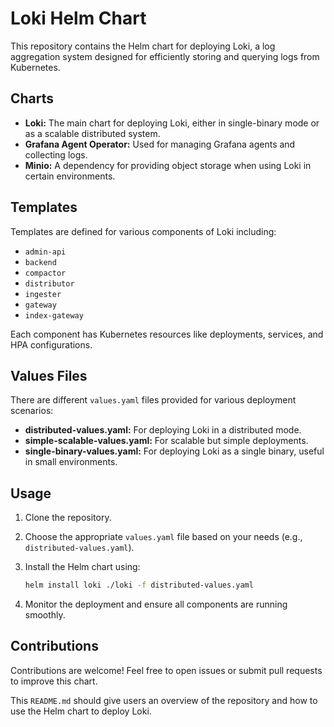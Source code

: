 
# Loki Helm Chart

This repository contains the Helm chart for deploying Loki, a log aggregation system designed for efficiently storing and querying logs from Kubernetes.



## Charts

- **Loki:** The main chart for deploying Loki, either in single-binary mode or as a scalable distributed system.
- **Grafana Agent Operator:** Used for managing Grafana agents and collecting logs.
- **Minio:** A dependency for providing object storage when using Loki in certain environments.

## Templates

Templates are defined for various components of Loki including:

- `admin-api`
- `backend`
- `compactor`
- `distributor`
- `ingester`
- `gateway`
- `index-gateway`

Each component has Kubernetes resources like deployments, services, and HPA configurations.

## Values Files

There are different `values.yaml` files provided for various deployment scenarios:

- **distributed-values.yaml:** For deploying Loki in a distributed mode.
- **simple-scalable-values.yaml:** For scalable but simple deployments.
- **single-binary-values.yaml:** For deploying Loki as a single binary, useful in small environments.

## Usage

1. Clone the repository.
2. Choose the appropriate `values.yaml` file based on your needs (e.g., `distributed-values.yaml`).
3. Install the Helm chart using:

   ```bash
   helm install loki ./loki -f distributed-values.yaml
   ```

4. Monitor the deployment and ensure all components are running smoothly.

## Contributions

Contributions are welcome! Feel free to open issues or submit pull requests to improve this chart.


This `README.md` should give users an overview of the repository and how to use the Helm chart to deploy Loki.